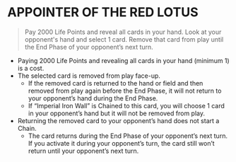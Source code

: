 # APPOINTER OF THE RED LOTUS

> Pay 2000 Life Points and reveal all cards in your hand. Look at your opponent's hand and select 1 card. Remove that card from play until the End Phase of your opponent’s next turn.

*   Paying 2000 Life Points and revealing all cards in your hand (minimum 1) is a cost.
*   The selected card is removed from play face-up.
    *   If the removed card is returned to the hand or field and then removed from play again before the End Phase, it will not return to your opponent’s hand during the End Phase.
    *   If “Imperial Iron Wall” is Chained to this card, you will choose 1 card in your opponent’s hand but it will not be removed from play.
*   Returning the removed card to your opponent’s hand does not start a Chain.
    *   The card returns during the End Phase of your opponent’s next turn. If you activate it during your opponent’s turn, the card still won’t return until your opponent’s next turn.

